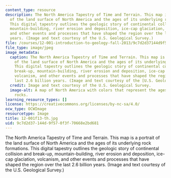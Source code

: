 ```yaml
---
content_type: resource
description: The North America Tapestry of Time and Terrain. This map is a portrait
  of the land surface of North America and the ages of its underlying rock formations.
  This digital tapestry outlines the geologic story of continental collision and break-up,
  mountain-building, river erosion and deposition, ice-cap glaciation, volcanism,
  and other events and processes that have shaped the region over the last 2.6 billion
  years. (Image and text courtesy of the U.S. Geological Survey.)
file: /courses/12-001-introduction-to-geology-fall-2013/9c7d2d37144d9f570f3f70668e2bd681_12-001f13-th.jpg
file_type: image/jpeg
image_metadata:
  caption: The North America Tapestry of Time and Terrain. This map is a portrait
    of the land surface of North America and the ages of its underlying rock formations.
    This digital tapestry outlines the geologic story of continental collision and
    break-up, mountain-building, river erosion and deposition, ice-cap glaciation,
    volcanism, and other events and processes that have shaped the region over the
    last 2.6 billion years. (Image and text courtesy of the [U.S. Geological Survey](http://www.usgs.gov/).)
  credit: Image and text courtesy of the U.S. Geological Survey.
  image-alt: A map of North America with colors that represent the ages of the underlying
    rocks.
learning_resource_types: []
license: https://creativecommons.org/licenses/by-nc-sa/4.0/
ocw_type: OCWImage
resourcetype: Image
title: 12-001f13-th.jpg
uid: 9c7d2d37-144d-9f57-0f3f-70668e2bd681
---
```

The North America Tapestry of Time and Terrain. This map is a portrait of the land surface of North America and the ages of its underlying rock formations. This digital tapestry outlines the geologic story of continental collision and break-up, mountain-building, river erosion and deposition, ice-cap glaciation, volcanism, and other events and processes that have shaped the region over the last 2.6 billion years. (Image and text courtesy of the U.S. Geological Survey.)